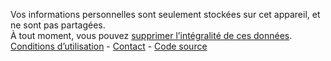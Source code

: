Vos informations personnelles sont seulement stockées sur cet appareil, et ne sont pas partagées.  
À tout moment, vous pouvez <a href="#profils">supprimer l’intégralité de ces données</a>.  
[Conditions d’utilisation](#conditionsutilisation) - [Contact](mailto:mesconseilscovid@sante.gouv.fr) - [Code source](https://github.com/Delegation-numerique-en-sante/mesconseilscovid)
